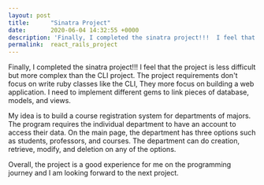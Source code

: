 ```yaml
---
layout: post
title:      "Sinatra Project"
date:       2020-06-04 14:32:55 +0000
description: 'Finally, I completed the sinatra project!!!  I feel that the project is less difficult but more complex than the CLI project....'
permalink:  react_rails_project
---
```


Finally, I completed the sinatra project!!!  I feel that the project is less difficult but more complex than the CLI project.  The project requirements don't focus on write ruby classes like the CLI, They more focus on building a web application.  I need to implement different gems to link pieces of database, models, and views.  

My idea is to build a course registration system for departments of majors.  The program requires the individual department to have an account to access their data.  On the main page, the department has three options such as students, professors, and courses.  The department can do creation, retrieve, modify, and deletion on any of the options.

Overall, the project is a good experience for me on the programming journey and I am looking forward to the next project.